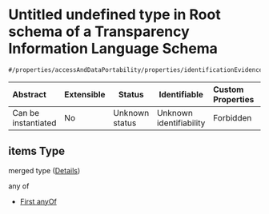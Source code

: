 # Untitled undefined type in Root schema of a Transparency Information Language Schema

```txt
#/properties/accessAndDataPortability/properties/identificationEvidences/items#/properties/accessAndDataPortability/properties/identificationEvidences/items
```




| Abstract            | Extensible | Status         | Identifiable            | Custom Properties | Additional Properties | Access Restrictions | Defined In                                                           |
| :------------------ | ---------- | -------------- | ----------------------- | :---------------- | --------------------- | ------------------- | -------------------------------------------------------------------- |
| Can be instantiated | No         | Unknown status | Unknown identifiability | Forbidden         | Allowed               | none                | [tilt-schema.json\*](../out/tilt-schema.json "open original schema") |

## items Type

merged type ([Details](tilt-schema-properties-accessanddataportability-properties-identificationevidences-items.md))

any of

-   [First anyOf](tilt-schema-properties-accessanddataportability-properties-identificationevidences-items-anyof-first-anyof.md "check type definition")
